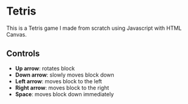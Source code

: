 # Tetris

This is a Tetris game I made from scratch using Javascript with HTML Canvas. 

## Controls

* **Up arrow**: rotates block
* **Down arrow**: slowly moves block down
* **Left arrow**: moves block to the left
* **Right arrow**: moves block to the right
* **Space**: moves block down immediately